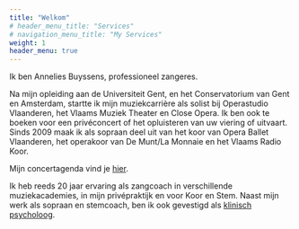 ```yaml
---
title: "Welkom"
# header_menu_title: "Services"
# navigation_menu_title: "My Services"
weight: 1
header_menu: true
---
```


<!-- {{< figure src="/images/others/close_opera.jpg" width="200" alt="Annelies Buyssens" class="left" >}} -->

Ik ben Annelies Buyssens, professioneel zangeres.

Na mijn opleiding aan de Universiteit
Gent, en het Conservatorium van Gent en Amsterdam, startte ik mijn muziekcarrière als
solist bij Operastudio Vlaanderen, het Vlaams Muziek Theater en Close Opera. Ik ben ook te
boeken voor een privéconcert of het opluisteren van uw viering of uitvaart. Sinds 2009 maak
ik als sopraan deel uit van het koor van Opera Ballet Vlaanderen, het operakoor van De
Munt/La Monnaie en het Vlaams Radio Koor.

Mijn concertagenda vind je [hier](/concertagenda).

Ik heb reeds 20 jaar ervaring als zangcoach in verschillende muziekacademies, in mijn privépraktijk en voor Koor en Stem. Naast mijn werk als sopraan en stemcoach, ben ik ook gevestigd als [klinisch psycholoog](/).